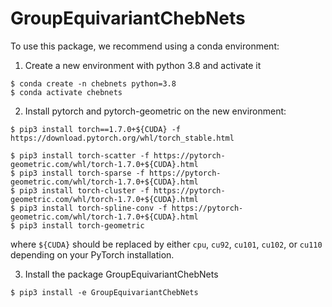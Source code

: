# GroupEquivariantChebNets

To use this package, we recommend using a conda environment:

1. Create a new environment with python 3.8 and activate it
```
$ conda create -n chebnets python=3.8
$ conda activate chebnets
```

2. Install pytorch and pytorch-geometric on the new environment:

``` 
$ pip3 install torch==1.7.0+${CUDA} -f https://download.pytorch.org/whl/torch_stable.html

$ pip3 install torch-scatter -f https://pytorch-geometric.com/whl/torch-1.7.0+${CUDA}.html
$ pip3 install torch-sparse -f https://pytorch-geometric.com/whl/torch-1.7.0+${CUDA}.html
$ pip3 install torch-cluster -f https://pytorch-geometric.com/whl/torch-1.7.0+${CUDA}.html
$ pip3 install torch-spline-conv -f https://pytorch-geometric.com/whl/torch-1.7.0+${CUDA}.html
$ pip3 install torch-geometric
```

where `${CUDA}` should be replaced by either `cpu`, `cu92`, `cu101`, `cu102`, or `cu110` depending on your PyTorch installation.

3. Install the package GroupEquivariantChebNets
```
$ pip3 install -e GroupEquivariantChebNets
```


